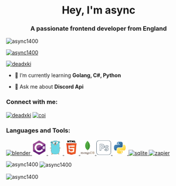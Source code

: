 <h1 align="center">Hey, I'm async</h1>
<h3 align="center">A passionate frontend developer from England</h3>

<p align="left"> <img src="https://komarev.com/ghpvc/?username=async1400&label=Profile%20views&color=0e75b6&style=flat" alt="async1400" /> </p>

<p align="left"> <a href="https://github.com/ryo-ma/github-profile-trophy"><img src="https://github-profile-trophy.vercel.app/?username=async1400" alt="async1400" /></a> </p>

<p align="left"> <a href="https://twitter.com/deadxki" target="blank"><img src="https://img.shields.io/twitter/follow/deadxki?logo=twitter&style=for-the-badge" alt="deadxki" /></a> </p>

- 🌱 I’m currently learning **Golang, C#, Python**

- 💬 Ask me about **Discord Api**

<h3 align="left">Connect with me:</h3>
<p align="left">
<a href="https://twitter.com/deadxki" target="blank"><img align="center" src="https://raw.githubusercontent.com/rahuldkjain/github-profile-readme-generator/master/src/images/icons/Social/twitter.svg" alt="deadxki" height="30" width="40" /></a>
<a href="https://discord.gg/coi" target="blank"><img align="center" src="https://raw.githubusercontent.com/rahuldkjain/github-profile-readme-generator/master/src/images/icons/Social/discord.svg" alt="coi" height="30" width="40" /></a>
</p>

<h3 align="left">Languages and Tools:</h3>
<p align="left"> <a href="https://www.blender.org/" target="_blank" rel="noreferrer"> <img src="https://download.blender.org/branding/community/blender_community_badge_white.svg" alt="blender" width="40" height="40"/> </a> <a href="https://www.w3schools.com/cs/" target="_blank" rel="noreferrer"> <img src="https://raw.githubusercontent.com/devicons/devicon/master/icons/csharp/csharp-original.svg" alt="csharp" width="40" height="40"/> </a> <a href="https://golang.org" target="_blank" rel="noreferrer"> <img src="https://raw.githubusercontent.com/devicons/devicon/master/icons/go/go-original.svg" alt="go" width="40" height="40"/> </a> <a href="https://www.w3.org/html/" target="_blank" rel="noreferrer"> <img src="https://raw.githubusercontent.com/devicons/devicon/master/icons/html5/html5-original-wordmark.svg" alt="html5" width="40" height="40"/> </a> <a href="https://www.mongodb.com/" target="_blank" rel="noreferrer"> <img src="https://raw.githubusercontent.com/devicons/devicon/master/icons/mongodb/mongodb-original-wordmark.svg" alt="mongodb" width="40" height="40"/> </a> <a href="https://www.photoshop.com/en" target="_blank" rel="noreferrer"> <img src="https://raw.githubusercontent.com/devicons/devicon/master/icons/photoshop/photoshop-line.svg" alt="photoshop" width="40" height="40"/> </a> <a href="https://www.python.org" target="_blank" rel="noreferrer"> <img src="https://raw.githubusercontent.com/devicons/devicon/master/icons/python/python-original.svg" alt="python" width="40" height="40"/> </a> <a href="https://www.sqlite.org/" target="_blank" rel="noreferrer"> <img src="https://www.vectorlogo.zone/logos/sqlite/sqlite-icon.svg" alt="sqlite" width="40" height="40"/> </a> <a href="https://zapier.com" target="_blank" rel="noreferrer"> <img src="https://www.vectorlogo.zone/logos/zapier/zapier-icon.svg" alt="zapier" width="40" height="40"/> </a> </p>

<p><img align="left" src="https://github-readme-stats.vercel.app/api/top-langs?username=async1400&show_icons=true&locale=en&layout=compact" alt="async1400" /></p>

<p>&nbsp;<img align="center" src="https://github-readme-stats.vercel.app/api?username=async1400&show_icons=true&locale=en" alt="async1400" /></p>

<p><img align="center" src="https://github-readme-streak-stats.herokuapp.com/?user=async1400&" alt="async1400" /></p>
